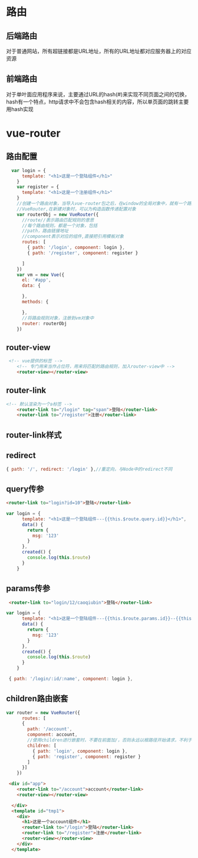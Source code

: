 # 路由

## 后端路由

对于普通网站，所有超链接都是URL地址，所有的URL地址都对应服务器上的对应资源

## 前端路由

对于单叶面应用程序来说，主要通过URL的hash(#)来实现不同页面之间的切换，hash有一个特点，http请求中不会包含hash相关的内容，所以单页面的跳转主要用hash实现



# vue-router



## 路由配置

```js
  var login = {
      template: "<h1>这是一个登陆组件</h1>"
    }
    var register = {
      template: "<h1>这是一个注册组件</h1>"
    }
    //创建一个路由对象，当导入vue-router包之后，在window的全局对象中，就有一个路由的结构函数
    //VueRouter,在新建对象时，可以为构造函数传递配置对象
    var routerObj = new VueRouter({
      //route//表示路由匹配规则的意思
      //每个路由规则，都是一个对象，包括
      //path，路由链接地址
      //component表示对应的组件,直接把引用模板对象
      routes: [
        { path: '/login', component: login },
        { path: '/register', component: register }

      ]
    })
    var vm = new Vue({
      el: '#app',
      data: {

      },
      methods: {

      },
      //将路由规则对象，注册到vm对象中
      router: routerObj
    })
```

## router-view

```html
 <!-- vue提供的标签 -->
    <!-- 专门用来当作占位符，用来将匹配的路由规则，加入router-view中 -->
    <router-view></router-view>
```

## router-link

```html
<!-- 默认渲染为一个a标签 -->
    <router-link to="/login" tag="span">登陆</router-link>
    <router-link to="/register">注册</router-link>
```

## router-link样式

## redirect

```js
{ path: '/', redirect: '/login' },//重定向，与Node中的redirect不同
```

## query传参

```html
<router-link to="login?id=10">登陆</router-link>
```

```js
var login = {
      template: "<h1>这是一个登陆组件---{{this.$route.query.id}}</h1>",
      data() {
        return {
          msg: '123'
        }
      },
      created() {
        console.log(this.$route)
      }
    }
```

## params传参

```html
 <router-link to="login/12/caoqiubin">登陆</router-link>
```

```js
var login = {
      template: "<h1>这是一个登陆组件---{{this.$route.params.id}}--{{this.$route.params.name}}</h1>",
      data() {
        return {
          msg: '123'
        }
      },
      created() {
        console.log(this.$route)
      }
    }
```

```js
 { path: '/login/:id/:name', component: login },
```

## children路由嵌套

```js
var router = new VueRouter({
      routes: [
      {
        path: '/account',
        component: account,
        //使用children进行嵌套时，不要在前面加/，否则永远以根路径开始请求，不利于用户去理解URL地址
        children: [
          { path: 'login', component: login },
          { path: 'register', component: register }
        ]
      }]
    })
```

```html
 <div id="app">
    <router-link to="/account">account</router-link>
    <router-view></router-view>

  </div>
  <template id="tmp1">
    <div>
      <h1>这是一个account组件</h1>
      <router-link to="/login">登陆</router-link>
      <router-link to="/register">注册</router-link>
      <router-view></router-view>
    </div>
  </template>
```

